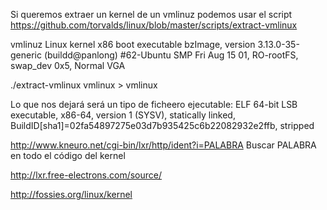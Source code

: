 Si queremos extraer un kernel de un vmlinuz podemos usar el script
https://github.com/torvalds/linux/blob/master/scripts/extract-vmlinux

vmlinuz
Linux kernel x86 boot executable bzImage, version 3.13.0-35-generic (buildd@panlong) #62-Ubuntu SMP Fri Aug 15 01, RO-rootFS, swap_dev 0x5, Normal VGA

./extract-vmlinux vmlinux > vmlinux

Lo que nos dejará será un tipo de ficheero ejecutable: 
ELF 64-bit LSB executable, x86-64, version 1 (SYSV), statically linked, BuildID[sha1]=02fa54897275e03d7b935425c6b22082932e2ffb, stripped


http://www.kneuro.net/cgi-bin/lxr/http/ident?i=PALABRA
Buscar PALABRA en todo el código del kernel

http://lxr.free-electrons.com/source/

http://fossies.org/linux/kernel
